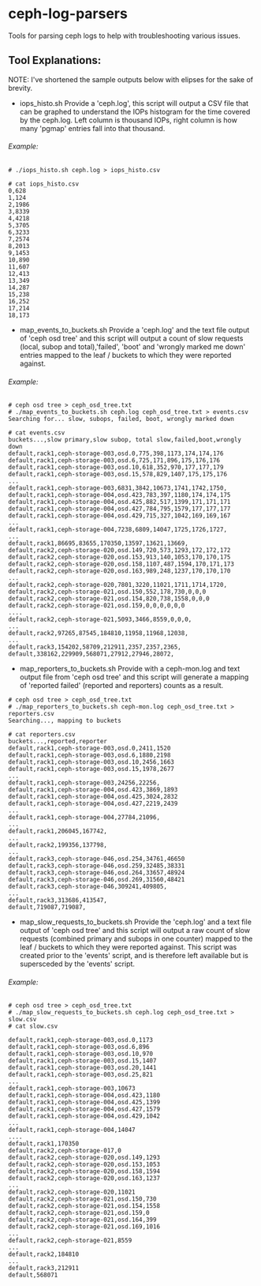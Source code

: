 # ceph-log-parsers
Tools for parsing ceph logs to help with troubleshooting various issues.

## Tool Explanations:
NOTE: I've shortened the sample outputs below with elipses for the sake of brevity.

- iops_histo.sh
Provide a 'ceph.log', this script will output a CSV file that can be graphed to understand the IOPs histogram for the time covered by the ceph.log.  Left column is thousand IOPs, right column is how many 'pgmap' entries fall into that thousand.

###### Example:
```
# ./iops_histo.sh ceph.log > iops_histo.csv

# cat iops_histo.csv
0,628
1,124
2,1986
3,8339
4,4218
5,3705
6,3233
7,2574
8,2013
9,1453
10,890
11,607
12,413
13,349
14,287
15,238
16,252
17,214
18,173
```

- map_events_to_buckets.sh
Provide a 'ceph.log' and the text file output of 'ceph osd tree' and this script will output a count of slow requests (local, subop and total),'failed', 'boot' and 'wrongly marked me down' entries mapped to the leaf / buckets to which they were reported against.

###### Example:
```
# ceph osd tree > ceph_osd_tree.txt
# ./map_events_to_buckets.sh ceph.log ceph_osd_tree.txt > events.csv
Searching for... slow, subops, failed, boot, wrongly marked down

# cat events.csv
buckets...,slow primary,slow subop, total slow,failed,boot,wrongly down
default,rack1,ceph-storage-003,osd.0,775,398,1173,174,174,176
default,rack1,ceph-storage-003,osd.6,725,171,896,175,176,176
default,rack1,ceph-storage-003,osd.10,618,352,970,177,177,179
default,rack1,ceph-storage-003,osd.15,578,829,1407,175,175,176
...
default,rack1,ceph-storage-003,6831,3842,10673,1741,1742,1750,
default,rack1,ceph-storage-004,osd.423,783,397,1180,174,174,175
default,rack1,ceph-storage-004,osd.425,882,517,1399,171,171,171
default,rack1,ceph-storage-004,osd.427,784,795,1579,177,177,177
default,rack1,ceph-storage-004,osd.429,715,327,1042,169,169,167
...
default,rack1,ceph-storage-004,7238,6809,14047,1725,1726,1727,
...
default,rack1,86695,83655,170350,13597,13621,13669,
default,rack2,ceph-storage-020,osd.149,720,573,1293,172,172,172
default,rack2,ceph-storage-020,osd.153,913,140,1053,170,170,175
default,rack2,ceph-storage-020,osd.158,1107,487,1594,170,171,173
default,rack2,ceph-storage-020,osd.163,989,248,1237,170,170,170
...
default,rack2,ceph-storage-020,7801,3220,11021,1711,1714,1720,
default,rack2,ceph-storage-021,osd.150,552,178,730,0,0,0
default,rack2,ceph-storage-021,osd.154,820,738,1558,0,0,0
default,rack2,ceph-storage-021,osd.159,0,0,0,0,0,0
....
default,rack2,ceph-storage-021,5093,3466,8559,0,0,0,
...
default,rack2,97265,87545,184810,11958,11968,12038,
...
default,rack3,154202,58709,212911,2357,2357,2365,
default,338162,229909,568071,27912,27946,28072,
```

- map_reporters_to_buckets.sh
Provide with a ceph-mon.log and text output file from 'ceph osd tree' and this script will generate a mapping of 'reported failed' (reported and reporters) counts as a result.

```
# ceph osd tree > ceph_osd_tree.txt
# ./map_reporters_to_buckets.sh ceph-mon.log ceph_osd_tree.txt > reporters.csv
Searching..., mapping to buckets

# cat reporters.csv
buckets...,reported,reporter
default,rack1,ceph-storage-003,osd.0,2411,1520
default,rack1,ceph-storage-003,osd.6,1880,2198
default,rack1,ceph-storage-003,osd.10,2456,1663
default,rack1,ceph-storage-003,osd.15,1978,2677
...
default,rack1,ceph-storage-003,24256,22256,
default,rack1,ceph-storage-004,osd.423,3869,1893
default,rack1,ceph-storage-004,osd.425,3024,2832
default,rack1,ceph-storage-004,osd.427,2219,2439
...
default,rack1,ceph-storage-004,27784,21096,
...
default,rack1,206045,167742,
...
default,rack2,199356,137798,
...
default,rack3,ceph-storage-046,osd.254,34761,46650
default,rack3,ceph-storage-046,osd.259,32485,38331
default,rack3,ceph-storage-046,osd.264,33657,48924
default,rack3,ceph-storage-046,osd.269,31560,48421
default,rack3,ceph-storage-046,309241,409805,
...
default,rack3,313686,413547,
default,719087,719087,

```

- map_slow_requests_to_buckets.sh
Provide the 'ceph.log' and a text file output of 'ceph osd tree' and this script will output a raw count of slow requests (combined primary and subops in one counter) mapped to the leaf / buckets to which they were reported against.  This script was created prior to the 'events' script, and is therefore left available but is supersceded by the 'events' script.

###### Example:
```
# ceph osd tree > ceph_osd_tree.txt
# ./map_slow_requests_to_buckets.sh ceph.log ceph_osd_tree.txt > slow.csv
# cat slow.csv

default,rack1,ceph-storage-003,osd.0,1173
default,rack1,ceph-storage-003,osd.6,896
default,rack1,ceph-storage-003,osd.10,970
default,rack1,ceph-storage-003,osd.15,1407
default,rack1,ceph-storage-003,osd.20,1441
default,rack1,ceph-storage-003,osd.25,821
...
default,rack1,ceph-storage-003,10673
default,rack1,ceph-storage-004,osd.423,1180
default,rack1,ceph-storage-004,osd.425,1399
default,rack1,ceph-storage-004,osd.427,1579
default,rack1,ceph-storage-004,osd.429,1042
...
default,rack1,ceph-storage-004,14047
....
default,rack1,170350
default,rack2,ceph-storage-017,0
default,rack2,ceph-storage-020,osd.149,1293
default,rack2,ceph-storage-020,osd.153,1053
default,rack2,ceph-storage-020,osd.158,1594
default,rack2,ceph-storage-020,osd.163,1237
...
default,rack2,ceph-storage-020,11021
default,rack2,ceph-storage-021,osd.150,730
default,rack2,ceph-storage-021,osd.154,1558
default,rack2,ceph-storage-021,osd.159,0
default,rack2,ceph-storage-021,osd.164,399
default,rack2,ceph-storage-021,osd.169,1016
...
default,rack2,ceph-storage-021,8559
...
default,rack2,184810
...
default,rack3,212911
default,568071
```



